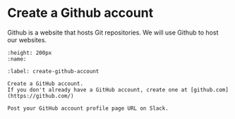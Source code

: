# Create a Github account

Github is a website that hosts Git repositories. We will use Github to host our websites.

```{image} /images/github-logo.png
:height: 200px
:name:
```

```{exercise}
:label: create-github-account

Create a GitHub account.
If you don't already have a GitHub account, create one at [github.com](https://github.com/)

Post your GitHub account profile page URL on Slack.
```
